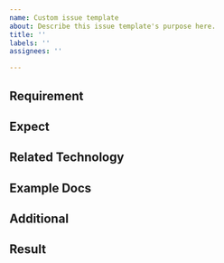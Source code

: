 ```yaml
---
name: Custom issue template
about: Describe this issue template's purpose here.
title: ''
labels: ''
assignees: ''

---
```


## Requirement

## Expect

## Related Technology

## Example Docs

## Additional

## Result
